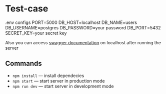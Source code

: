 # Test-case

.env configs
PORT=5000
DB_HOST=localhost
DB_NAME=users
DB_USERNAME=postgres
DB_PASSWORD=your password
DB_PORT=5432
SECRET_KEY=your secret key

Also you can access [swagger documentation](http://localhost:5000/api-docs/) on localhost after running the server

## Commands

- `npm install` &mdash; install dependecies
- `npm start`  &mdash; start server in production mode
- `npm run dev` &mdash; start server in development mode
